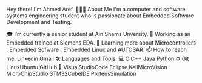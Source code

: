 Hey there! I'm Ahmed Aref.
👨🏻‍💻  About Me
I'm a computer and software systems engineering student who is passionate about Embedded Software Development and Testing.

🎓   I’m currently a senior student at Ain Shams Unversity.
💼   Working as an Embedded trainee at Siemens EDA.
🌱   Learning more about Microcontrollers , Embedded Sofware , Embedded Linux and AUTOSAR.
📫   How to reach me: Linkedin Gmail
🛠️   Languages and Tools:
💻   C C++ Java Python
⚙️   Git LinuxUbuntu GitHub 
🔧   VisualStudioCode Eclipse KeilMicroVision MicroChipStudio STM32CubeIDE ProteusSimulation
